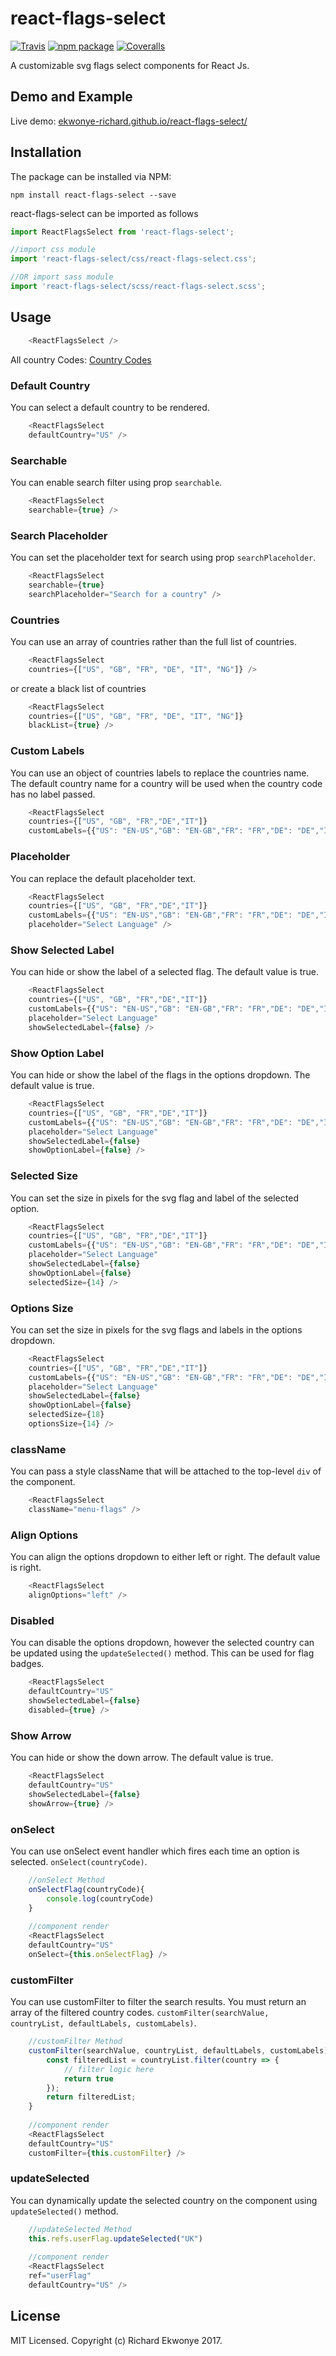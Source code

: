 # react-flags-select

[![Travis][build-badge]][build]
[![npm package][npm-badge]][npm]
[![Coveralls][coveralls-badge]][coveralls]

A customizable svg flags select components for React Js.

## Demo and Example
Live demo: [ekwonye-richard.github.io/react-flags-select/](https://ekwonye-richard.github.io/react-flags-select/)

## Installation
The package can be installed via NPM:
```
npm install react-flags-select --save
```
react-flags-select can be imported as follows

```javascript
import ReactFlagsSelect from 'react-flags-select';

//import css module
import 'react-flags-select/css/react-flags-select.css';

//OR import sass module
import 'react-flags-select/scss/react-flags-select.scss';

```

## Usage

```javascript
    <ReactFlagsSelect />
```

All country Codes: [Country Codes](https://github.com/ekwonye-richard/react-flags-select/blob/master/src/countries.js)

### Default Country

You can select a default country to be rendered.

```javascript
    <ReactFlagsSelect
    defaultCountry="US" />
```

### Searchable

You can enable search filter using prop `searchable`.

```javascript
    <ReactFlagsSelect
    searchable={true} />
```

### Search Placeholder

You can set the placeholder text for search using prop `searchPlaceholder`.

```javascript
    <ReactFlagsSelect
    searchable={true}
    searchPlaceholder="Search for a country" />
```


### Countries

You can use an array of countries rather than the full list of countries.

```javascript
    <ReactFlagsSelect
    countries={["US", "GB", "FR", "DE", "IT", "NG"]} />
```
or create a black list of countries

```javascript
    <ReactFlagsSelect
    countries={["US", "GB", "FR", "DE", "IT", "NG"]}
    blackList={true} />
```

### Custom Labels

You can use an object of countries labels to replace the countries name. The default country name for a country will be used when the country code has no label passed.

```javascript
    <ReactFlagsSelect
    countries={["US", "GB", "FR","DE","IT"]}
    customLabels={{"US": "EN-US","GB": "EN-GB","FR": "FR","DE": "DE","IT": "IT"}} />
```

### Placeholder

You can replace the default placeholder text.

```javascript
    <ReactFlagsSelect
    countries={["US", "GB", "FR","DE","IT"]}
    customLabels={{"US": "EN-US","GB": "EN-GB","FR": "FR","DE": "DE","IT": "IT"}}
    placeholder="Select Language" />
```

### Show Selected Label

You can hide or show the label of a selected flag. The default value is true.

```javascript
    <ReactFlagsSelect
    countries={["US", "GB", "FR","DE","IT"]}
    customLabels={{"US": "EN-US","GB": "EN-GB","FR": "FR","DE": "DE","IT": "IT"}}
    placeholder="Select Language"
    showSelectedLabel={false} />
```

### Show Option Label

You can hide or show the label of the flags in the options dropdown. The default value is true.

```javascript
    <ReactFlagsSelect
    countries={["US", "GB", "FR","DE","IT"]}
    customLabels={{"US": "EN-US","GB": "EN-GB","FR": "FR","DE": "DE","IT": "IT"}}
    placeholder="Select Language"
    showSelectedLabel={false}
    showOptionLabel={false} />
```

### Selected Size

You can set the size in pixels for the svg flag and label of the selected option.

```javascript
    <ReactFlagsSelect
    countries={["US", "GB", "FR","DE","IT"]}
    customLabels={{"US": "EN-US","GB": "EN-GB","FR": "FR","DE": "DE","IT": "IT"}}
    placeholder="Select Language"
    showSelectedLabel={false}
    showOptionLabel={false}
    selectedSize={14} />
```

### Options Size

You can set the size in pixels for the svg flags and labels in the options dropdown.
```javascript
    <ReactFlagsSelect
    countries={["US", "GB", "FR","DE","IT"]}
    customLabels={{"US": "EN-US","GB": "EN-GB","FR": "FR","DE": "DE","IT": "IT"}}
    placeholder="Select Language"
    showSelectedLabel={false}
    showOptionLabel={false}
    selectedSize={18}
    optionsSize={14} />
```

### className

You can pass a style className that will be attached to the top-level `div` of the component.

```javascript
    <ReactFlagsSelect
    className="menu-flags" />
```

### Align Options

You can align the options dropdown to  either left or right. The default value is right.

```javascript
    <ReactFlagsSelect
    alignOptions="left" />
```

### Disabled

You can disable the options dropdown, however the selected country can be updated using the `updateSelected()` method. This can be used for flag badges.

```javascript
    <ReactFlagsSelect
    defaultCountry="US"
    showSelectedLabel={false}
    disabled={true} />
```

### Show Arrow

You can hide or show the down arrow. The default value is true.

```javascript
    <ReactFlagsSelect
    defaultCountry="US"
    showSelectedLabel={false}
    showArrow={true} />
```

### onSelect

You can use onSelect event handler which fires each time an option is selected.
`onSelect(countryCode)`.

```javascript
    //onSelect Method
    onSelectFlag(countryCode){
        console.log(countryCode)
    }
    
    //component render
    <ReactFlagsSelect
    defaultCountry="US"
    onSelect={this.onSelectFlag} />
```

### customFilter

You can use customFilter to filter the search results. You must return an array of the filtered country codes.
`customFilter(searchValue, countryList, defaultLabels, customLabels)`.

```javascript
    //customFilter Method
    customFilter(searchValue, countryList, defaultLabels, customLabels){
        const filteredList = countryList.filter(country => {
            // filter logic here
            return true
        });
        return filteredList;
    }
    
    //component render
    <ReactFlagsSelect
    defaultCountry="US"
    customFilter={this.customFilter} />
```


### updateSelected

You can dynamically update the selected country on the component using `updateSelected()` method.

```javascript
    //updateSelected Method
    this.refs.userFlag.updateSelected("UK")
    
    //component render
    <ReactFlagsSelect
    ref="userFlag"
    defaultCountry="US" />
```

## License
MIT Licensed. Copyright (c) Richard Ekwonye 2017.

[build-badge]: https://img.shields.io/travis/ekwonye-richard/react-flags-select/master.svg?style=flat-square
[build]: https://travis-ci.org/ekwonye-richard/react-flags-select

[npm-badge]: https://img.shields.io/npm/v/react-flags-select.svg?style=flat-square
[npm]: https://www.npmjs.org/package/react-flags-select

[coveralls-badge]: https://img.shields.io/coveralls/ekwonye-richard/react-flags-select/master.svg?style=flat-square
[coveralls]: https://coveralls.io/github/ekwonye-richard/react-flags-select
